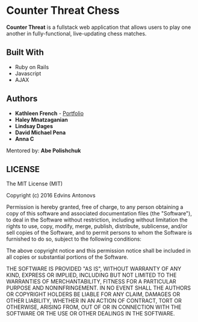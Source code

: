 # Counter Threat Chess

**Counter Threat** is a fullstack web application that allows users to play one another in fully-functional, live-updating chess matches. 

## Built With

* Ruby on Rails 
* Javascript
* AJAX

## Authors

* **Kathleen French** - [Portfolio](http://www.kathleenfrench.co)
* **Haley Mnatzaganian**
* **Lindsay Dages**
* **David Michael Pena** 
* **Anna C**

Mentored by: **Abe Polishchuk**

## LICENSE

The MIT License (MIT)

Copyright (c) 2016 Edvins Antonovs

Permission is hereby granted, free of charge, to any person obtaining a copy
of this software and associated documentation files (the "Software"), to deal
in the Software without restriction, including without limitation the rights
to use, copy, modify, merge, publish, distribute, sublicense, and/or sell
copies of the Software, and to permit persons to whom the Software is
furnished to do so, subject to the following conditions:

The above copyright notice and this permission notice shall be included in all
copies or substantial portions of the Software.

THE SOFTWARE IS PROVIDED "AS IS", WITHOUT WARRANTY OF ANY KIND, EXPRESS OR
IMPLIED, INCLUDING BUT NOT LIMITED TO THE WARRANTIES OF MERCHANTABILITY,
FITNESS FOR A PARTICULAR PURPOSE AND NONINFRINGEMENT. IN NO EVENT SHALL THE
AUTHORS OR COPYRIGHT HOLDERS BE LIABLE FOR ANY CLAIM, DAMAGES OR OTHER
LIABILITY, WHETHER IN AN ACTION OF CONTRACT, TORT OR OTHERWISE, ARISING FROM,
OUT OF OR IN CONNECTION WITH THE SOFTWARE OR THE USE OR OTHER DEALINGS IN THE
SOFTWARE.
